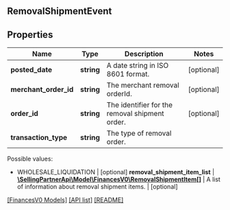 ## RemovalShipmentEvent

## Properties

Name | Type | Description | Notes
------------ | ------------- | ------------- | -------------
**posted_date** | **string** | A date string in ISO 8601 format. | [optional]
**merchant_order_id** | **string** | The merchant removal orderId. | [optional]
**order_id** | **string** | The identifier for the removal shipment order. | [optional]
**transaction_type** | **string** | The type of removal order.

Possible values:

* WHOLESALE_LIQUIDATION | [optional]
**removal_shipment_item_list** | [**\SellingPartnerApi\Model\FinancesV0\RemovalShipmentItem[]**](RemovalShipmentItem.md) | A list of information about removal shipment items. | [optional]

[[FinancesV0 Models]](../) [[API list]](../../Api) [[README]](../../../README.md)

